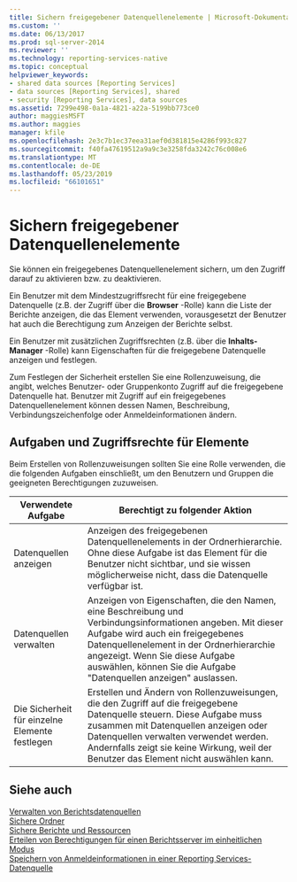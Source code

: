 ```yaml
---
title: Sichern freigegebener Datenquellenelemente | Microsoft-Dokumentation
ms.custom: ''
ms.date: 06/13/2017
ms.prod: sql-server-2014
ms.reviewer: ''
ms.technology: reporting-services-native
ms.topic: conceptual
helpviewer_keywords:
- shared data sources [Reporting Services]
- data sources [Reporting Services], shared
- security [Reporting Services], data sources
ms.assetid: 7299e498-0a1a-4821-a22a-5199bb773ce0
author: maggiesMSFT
ms.author: maggies
manager: kfile
ms.openlocfilehash: 2e3c7b1ec37eea31aef0d381815e4286f993c827
ms.sourcegitcommit: f40fa47619512a9a9c3e3258fda3242c76c008e6
ms.translationtype: MT
ms.contentlocale: de-DE
ms.lasthandoff: 05/23/2019
ms.locfileid: "66101651"
---
```

# <a name="secure-shared-data-source-items"></a>Sichern freigegebener Datenquellenelemente
  Sie können ein freigegebenes Datenquellenelement sichern, um den Zugriff darauf zu aktivieren bzw. zu deaktivieren.  
  
 Ein Benutzer mit dem Mindestzugriffsrecht für eine freigegebene Datenquelle (z.B. der Zugriff über die **Browser** -Rolle) kann die Liste der Berichte anzeigen, die das Element verwenden, vorausgesetzt der Benutzer hat auch die Berechtigung zum Anzeigen der Berichte selbst.  
  
 Ein Benutzer mit zusätzlichen Zugriffsrechten (z.B. über die **Inhalts-Manager** -Rolle) kann Eigenschaften für die freigegebene Datenquelle anzeigen und festlegen.  
  
 Zum Festlegen der Sicherheit erstellen Sie eine Rollenzuweisung, die angibt, welches Benutzer- oder Gruppenkonto Zugriff auf die freigegebene Datenquelle hat. Benutzer mit Zugriff auf ein freigegebenes Datenquellenelement können dessen Namen, Beschreibung, Verbindungszeichenfolge oder Anmeldeinformationen ändern.  
  
## <a name="tasks-and-access-to-items"></a>Aufgaben und Zugriffsrechte für Elemente  
 Beim Erstellen von Rollenzuweisungen sollten Sie eine Rolle verwenden, die die folgenden Aufgaben einschließt, um den Benutzern und Gruppen die geeigneten Berechtigungen zuzuweisen.  
  
|Verwendete Aufgabe|Berechtigt zu folgender Aktion|  
|----------------------|---------------------------------|  
|Datenquellen anzeigen|Anzeigen des freigegebenen Datenquellenelements in der Ordnerhierarchie. Ohne diese Aufgabe ist das Element für die Benutzer nicht sichtbar, und sie wissen möglicherweise nicht, dass die Datenquelle verfügbar ist.|  
|Datenquellen verwalten|Anzeigen von Eigenschaften, die den Namen, eine Beschreibung und Verbindungsinformationen angeben. Mit dieser Aufgabe wird auch ein freigegebenes Datenquellenelement in der Ordnerhierarchie angezeigt. Wenn Sie diese Aufgabe auswählen, können Sie die Aufgabe "Datenquellen anzeigen" auslassen.|  
|Die Sicherheit für einzelne Elemente festlegen|Erstellen und Ändern von Rollenzuweisungen, die den Zugriff auf die freigegebene Datenquelle steuern. Diese Aufgabe muss zusammen mit Datenquellen anzeigen oder Datenquellen verwalten verwendet werden. Andernfalls zeigt sie keine Wirkung, weil der Benutzer das Element nicht auswählen kann.|  
  
## <a name="see-also"></a>Siehe auch  
 [Verwalten von Berichtsdatenquellen](../report-data/manage-report-data-sources.md)   
 [Sichere Ordner](secure-folders.md)   
 [Sichere Berichte und Ressourcen](secure-reports-and-resources.md)   
 [Erteilen von Berechtigungen für einen Berichtsserver im einheitlichen Modus](granting-permissions-on-a-native-mode-report-server.md)   
 [Speichern von Anmeldeinformationen in einer Reporting Services-Datenquelle](../report-data/store-credentials-in-a-reporting-services-data-source.md)  
  
  
